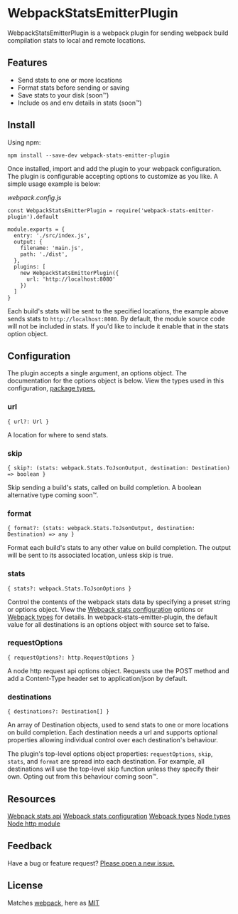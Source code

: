 # WebpackStatsEmitterPlugin

WebpackStatsEmitterPlugin is a webpack plugin for sending webpack build
compilation stats to local and remote locations.

## Features

* Send stats to one or more locations
* Format stats before sending or saving
* Save stats to your disk (soon™)
* Include os and env details in stats (soon™)

## Install

Using npm:

```
npm install --save-dev webpack-stats-emitter-plugin
```

Once installed, import and add the plugin to your webpack configuration. The
plugin is configurable accepting options to customize as you like. A simple
usage example is below:

*webpack.config.js*
```
const WebpackStatsEmitterPlugin = require('webpack-stats-emitter-plugin').default

module.exports = {
  entry: './src/index.js',
  output: {
    filename: 'main.js',
    path: './dist', 
  },
  plugins: [
    new WebpackStatsEmitterPlugin({
      url: 'http://localhost:8080'
    })
  ]
}
```

Each build's stats will be sent to the specified locations, the example above
sends stats to `http://localhost:8080`. By default, the module source code will
not be included in stats. If you'd like to include it enable that in the stats
option object.

## Configuration

The plugin accepts a single argument, an options object. The documentation for
the options object is below. View the types used in this configuration,
[package types.](https://github.com/vdrn/webpack-stats-emitter-plugin)

### url

```
{ url?: Url }
```

A location for where to send stats.

### skip
  
```
{ skip?: (stats: webpack.Stats.ToJsonOutput, destination: Destination) => boolean }
```

Skip sending a build's stats, called on build completion. A boolean alternative
type coming soon™.

### format
  
```
{ format?: (stats: webpack.Stats.ToJsonOutput, destination: Destination) => any }
```

Format each build's stats to any other value on build completion. The output
will be sent to its associated location, unless skip is true. 

### stats
  
```
{ stats?: webpack.Stats.ToJsonOptions }
```

Control the contents of the webpack stats data by specifying a preset string or
options object. View the [Webpack stats
configuration](https://webpack.js.org/configuration/stats/) options or [Webpack
types](https://www.npmjs.com/package/@types/webpack) for details. In
webpack-stats-emitter-plugin, the default value for all destinations is an
options object with source set to false.

### requestOptions 
  
```
{ requestOptions?: http.RequestOptions }
```

A node http request api options object. Requests use the POST method
and add a Content-Type header set to application/json by default.

### destinations

```
{ destinations?: Destination[] }
```

An array of Destination objects, used to send stats to one or more locations on
build completion. Each destination needs a url and supports optional properties
allowing individual control over each destination's behaviour.

The plugin's top-level options object properties: `requestOptions`, `skip`,
`stats`, and `format` are spread into each destination. For example, all
destinations will use the top-level skip function unless they specify their
own. Opting out from this behaviour coming soon™.

## Resources

[Webpack stats api](https://webpack.js.org/api/stats/)
[Webpack stats configuration](https://webpack.js.org/configuration/stats/)
[Webpack types](https://www.npmjs.com/package/@types/webpack)
[Node types](https://www.npmjs.com/package/@types/node)
[Node http module](https://nodejs.org/api/http.html)

## Feedback

Have a bug or feature request? [Please open a new
issue.](https://github.com/vdrn/webpack-stats-emitter-plugin/issues/new)

## License

Matches [webpack](https://github.com/webpack/webpack/blob/master/LICENSE), here
as
[MIT](https://github.com/vdrn/webpack-stats-emitter-plugin/blob/master/LICENSE)
